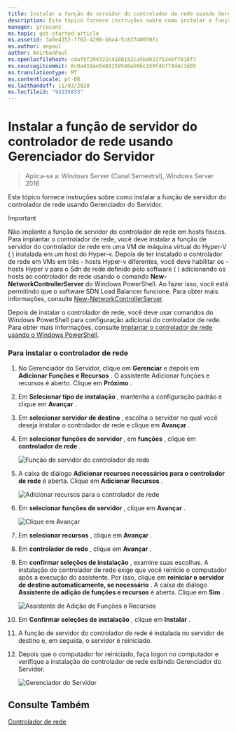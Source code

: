 ```yaml
---
title: Instalar a função de servidor do controlador de rede usando Gerenciador do Servidor
description: Este tópico fornece instruções sobre como instalar a função de servidor do controlador de rede usando Gerenciador do Servidor no Windows Server 2016.
manager: grcusanz
ms.topic: get-started-article
ms.assetid: 3a6e4352-ff62-4290-b8a4-5c83740070fc
ms.author: anpaul
author: AnirbanPaul
ms.openlocfilehash: cdaf8f294322c4108152ca5bd622f5346f7618f7
ms.sourcegitcommit: 8c0a419ae5483159548eb0bc159f4b774d4c3d85
ms.translationtype: MT
ms.contentlocale: pt-BR
ms.lasthandoff: 11/03/2020
ms.locfileid: "93235833"
---
```

# <a name="install-the-network-controller-server-role-using-server-manager"></a>Instalar a função de servidor do controlador de rede usando Gerenciador do Servidor

> Aplica-se a: Windows Server (Canal Semestral), Windows Server 2016

Este tópico fornece instruções sobre como instalar a função de servidor do controlador de rede usando Gerenciador do Servidor.

> [!IMPORTANT]
> Não implante a função de servidor do controlador de rede em hosts físicos. Para implantar o controlador de rede, você deve instalar a função de servidor do controlador de rede em uma VM de máquina virtual do Hyper-V \( \) instalada em um host do Hyper-v. Depois de ter instalado o controlador de rede em VMs em três \- hosts Hyper-v diferentes, você deve habilitar os \- hosts Hyper v para o Sdn de rede definido pelo software \( \) adicionando os hosts ao controlador de rede usando o comando **New-NetworkControllerServer** do Windows PowerShell. Ao fazer isso, você está permitindo que o software SDN Load Balancer funcione. Para obter mais informações, consulte [New-NetworkControllerServer](https://docs.microsoft.com/powershell/module/networkcontroller/new-networkcontrollerserver).

Depois de instalar o controlador de rede, você deve usar comandos do Windows PowerShell para configuração adicional do controlador de rede. Para obter mais informações, consulte [implantar o controlador de rede usando o Windows PowerShell](../../deploy/Deploy-Network-Controller-using-Windows-PowerShell.md).

### <a name="to-install-network-controller"></a>Para instalar o controlador de rede

1. No Gerenciador do Servidor, clique em **Gerenciar** e depois em **Adicionar Funções e Recursos** . O assistente Adicionar funções e recursos é aberto. Clique em **Próximo** .

2. Em **Selecionar tipo de instalação** , mantenha a configuração padrão e clique em **Avançar** .

3. Em **selecionar servidor de destino** , escolha o servidor no qual você deseja instalar o controlador de rede e clique em **Avançar** .

4. Em **selecionar funções de servidor** , em **funções** , clique em **controlador de rede** .

    ![Função de servidor do controlador de rede](../../../media/Install-the-Network-Controller-server-role-using-Server-Manager/netc_install_07.jpg)

5. A caixa de diálogo **Adicionar recursos necessários para o controlador de rede** é aberta. Clique em **Adicionar Recursos** .

    ![Adicionar recursos para o controlador de rede](../../../media/Install-the-Network-Controller-server-role-using-Server-Manager/netc_install_06.jpg)

6. Em **selecionar funções de servidor** , clique em **Avançar** .

    ![Clique em Avançar](../../../media/Install-the-Network-Controller-server-role-using-Server-Manager/netc_install_07.jpg)

7. Em **selecionar recursos** , clique em **Avançar** .

8. Em **controlador de rede** , clique em **Avançar** .

9. Em **confirmar seleções de instalação** , examine suas escolhas. A instalação do controlador de rede exige que você reinicie o computador após a execução do assistente. Por isso, clique em **reiniciar o servidor de destino automaticamente, se necessário** . A caixa de diálogo **Assistente de adição de funções e recursos** é aberta. Clique em **Sim** .

    ![Assistente de Adição de Funções e Recursos](../../../media/Install-the-Network-Controller-server-role-using-Server-Manager/netc_install_11.jpg)

10. Em **Confirmar seleções de instalação** , clique em **Instalar** .

11. A função de servidor do controlador de rede é instalada no servidor de destino e, em seguida, o servidor é reiniciado.

12. Depois que o computador for reiniciado, faça logon no computador e verifique a instalação do controlador de rede exibindo Gerenciador do Servidor.

    ![Gerenciador do Servidor](../../../media/Install-the-Network-Controller-server-role-using-Server-Manager/nc_013.jpg)

## <a name="see-also"></a>Consulte Também
[Controlador de rede](Network-Controller.md)
